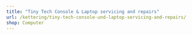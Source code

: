 ```yaml
---
title: "Tiny Tech Console & Laptop servicing and repairs"
url: /kettering/tiny-tech-console-und-laptop-servicing-and-repairs/
shop: Computer
---
```

